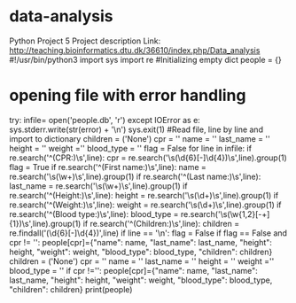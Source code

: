 # data-analysis
Python Project 5
Project description Link: http://teaching.bioinformatics.dtu.dk/36610/index.php/Data_analysis
#!/usr/bin/python3
import sys
import re
#Initializing empty dict
people = {}
# opening file with error handling
try:
	infile=  open('people.db', 'r')
except IOError as e:
	sys.stderr.write(str(error) + '\n')
	sys.exit(1)
#Read file, line by line and import to dictionary 
children = ('None')
cpr = ''
name = ''
last_name = ''
height = ''
weight =''
blood_type = ''
flag = False
for line in infile:
	if re.search('^(CPR:)\s',line):
		cpr = re.search('\s(\d{6}[-]\d{4})\s',line).group(1)
		flag = True
	if re.search('^(First name:)\s',line):
		name = re.search('\s(\w+)\s',line).group(1)
	if re.search('^(Last name:)\s',line):
		last_name = re.search('\s(\w+)\s',line).group(1)
	if re.search('^(Height:)\s',line):
		height = re.search('\s(\d+)\s',line).group(1)
	if re.search('^(Weight:)\s',line):
		weight = re.search('\s(\d+)\s',line).group(1)
	if re.search('^(Blood type:)\s',line):
		blood_type = re.search('\s(\w{1,2}[-+]{1})\s',line).group(1)
	if re.search('^(Children:)\s',line):
		children = re.findall('(\d{6}[-]\d{4})',line)
	if line == '\n':
		flag = False
	if flag == False and cpr != '': 
		people[cpr]={"name": name, "last_name": last_name, "height": height, "weight": weight, "blood_type": blood_type, "children": children}
		children = ('None')
		cpr = ''
		name = ''
		last_name = ''
		height = ''
		weight =''
		blood_type = ''
if cpr !='':
	people[cpr]={"name": name, "last_name": last_name, "height": height, "weight": weight, "blood_type": blood_type, "children": children}
print(people)

